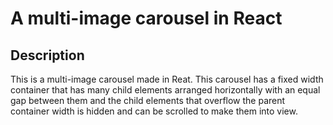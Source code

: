# A multi-image carousel in React

## Description

This is a multi-image carousel made in Reat. This carousel has a fixed width container that has many child elements arranged horizontally with an equal gap between them and the child elements that overflow the parent container width is hidden and can be scrolled to make them into view. 

